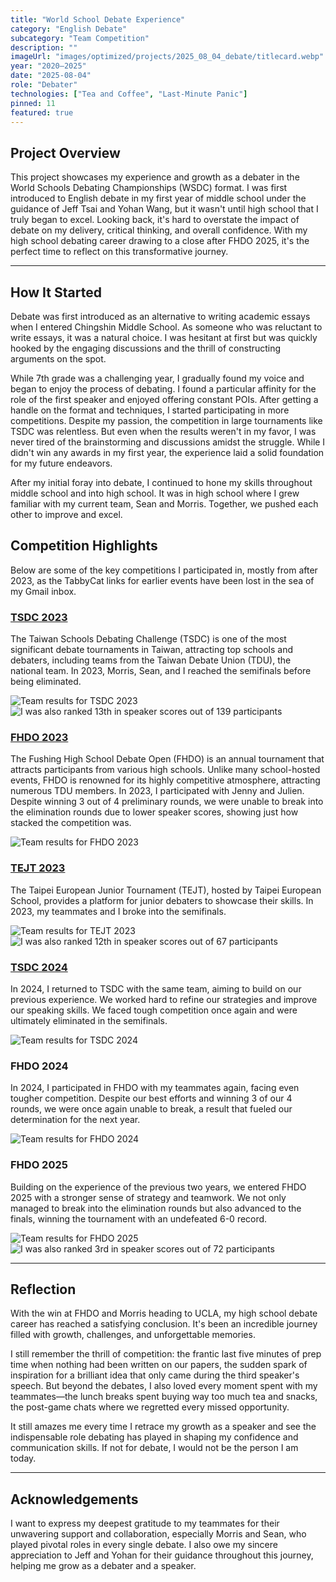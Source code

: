 ```yaml
---
title: "World School Debate Experience"
category: "English Debate"
subcategory: "Team Competition"
description: ""
imageUrl: "images/optimized/projects/2025_08_04_debate/titlecard.webp"
year: "2020–2025"
date: "2025-08-04"
role: "Debater"
technologies: ["Tea and Coffee", "Last-Minute Panic"]
pinned: 11
featured: true
---
```


## Project Overview

This project showcases my experience and growth as a debater in the World Schools Debating Championships (WSDC) format. I was first introduced to English debate in my first year of middle school under the guidance of Jeff Tsai and Yohan Wang, but it wasn't until high school that I truly began to excel. Looking back, it's hard to overstate the impact of debate on my delivery, critical thinking, and overall confidence. With my high school debating career drawing to a close after FHDO 2025, it's the perfect time to reflect on this transformative journey.

---

## How It Started

Debate was first introduced as an alternative to writing academic essays when I entered Chingshin Middle School. As someone who was reluctant to write essays, it was a natural choice. I was hesitant at first but was quickly hooked by the engaging discussions and the thrill of constructing arguments on the spot.

While 7th grade was a challenging year, I gradually found my voice and began to enjoy the process of debating. I found a particular affinity for the role of the first speaker and enjoyed offering constant POIs. After getting a handle on the format and techniques, I started participating in more competitions. Despite my passion, the competition in large tournaments like TSDC was relentless. But even when the results weren't in my favor, I was never tired of the brainstorming and discussions amidst the struggle. While I didn't win any awards in my first year, the experience laid a solid foundation for my future endeavors.

After my initial foray into debate, I continued to hone my skills throughout middle school and into high school. It was in high school where I grew familiar with my current team, Sean and Morris. Together, we pushed each other to improve and excel.

## Competition Highlights

Below are some of the key competitions I participated in, mostly from after 2023, as the TabbyCat links for earlier events have been lost in the sea of my Gmail inbox.

### [TSDC 2023](https://tsdc2023.calicotab.com/tsdc2023/)

The Taiwan Schools Debating Challenge (TSDC) is one of the most significant debate tournaments in Taiwan, attracting top schools and debaters, including teams from the Taiwan Debate Union (TDU), the national team. In 2023, Morris, Sean, and I reached the semifinals before being eliminated.

![Team results for TSDC 2023](images/optimized/projects/2025_08_04_debate/TSDC_2023_result.webp)
![I was also ranked 13th in speaker scores out of 139 participants](images/optimized/projects/2025_08_04_debate/TSDC_2023_speaker.webp)

### [FHDO 2023](https://fhdo.calicotab.com/fhdo2023/)

The Fushing High School Debate Open (FHDO) is an annual tournament that attracts participants from various high schools. Unlike many school-hosted events, FHDO is renowned for its highly competitive atmosphere, attracting numerous TDU members. In 2023, I participated with Jenny and Julien. Despite winning 3 out of 4 preliminary rounds, we were unable to break into the elimination rounds due to lower speaker scores, showing just how stacked the competition was.

![Team results for FHDO 2023](images/optimized/projects/2025_08_04_debate/FHDO_2023_result.webp)

### [TEJT 2023](https://tejt.calicotab.com/tejt2023/)

The Taipei European Junior Tournament (TEJT), hosted by Taipei European School, provides a platform for junior debaters to showcase their skills. In 2023, my teammates and I broke into the semifinals.

![Team results for TEJT 2023](images/optimized/projects/2025_08_04_debate/TEJT_result.webp)
![I was also ranked 12th in speaker scores out of 67 participants](images/optimized/projects/2025_08_04_debate/TEJT_SPEAKER.webp)

### [TSDC 2024](https://tsdc.calicotab.com/tsdc2024/)

In 2024, I returned to TSDC with the same team, aiming to build on our previous experience. We worked hard to refine our strategies and improve our speaking skills. We faced tough competition once again and were ultimately eliminated in the semifinals.

![Team results for TSDC 2024](images/optimized/projects/2025_08_04_debate/TSDC_2024_result.webp)

### FHDO 2024

In 2024, I participated in FHDO with my teammates again, facing even tougher competition. Despite our best efforts and winning 3 of our 4 rounds, we were once again unable to break, a result that fueled our determination for the next year.

![Team results for FHDO 2024](images/optimized/projects/2025_08_04_debate/FHDO_2024_result.webp)

### FHDO 2025

Building on the experience of the previous two years, we entered FHDO 2025 with a stronger sense of strategy and teamwork. We not only managed to break into the elimination rounds but also advanced to the finals, winning the tournament with an undefeated 6-0 record.

![Team results for FHDO 2025](images/optimized/projects/2025_08_04_debate/FHDO_2025_result.webp)
![I was also ranked 3rd in speaker scores out of 72 participants](images/optimized/projects/2025_08_04_debate/FHDO_2025_speaker.webp)

---

## Reflection

With the win at FHDO and Morris heading to UCLA, my high school debate career has reached a satisfying conclusion. It's been an incredible journey filled with growth, challenges, and unforgettable memories.

I still remember the thrill of competition: the frantic last five minutes of prep time when nothing had been written on our papers, the sudden spark of inspiration for a brilliant idea that only came during the third speaker's speech. But beyond the debates, I also loved every moment spent with my teammates—the lunch breaks spent buying way too much tea and snacks, the post-game chats where we regretted every missed opportunity.

It still amazes me every time I retrace my growth as a speaker and see the indispensable role debating has played in shaping my confidence and communication skills. If not for debate, I would not be the person I am today.

---

## Acknowledgements

I want to express my deepest gratitude to my teammates for their unwavering support and collaboration, especially Morris and Sean, who played pivotal roles in every single debate. I also owe my sincere appreciation to Jeff and Yohan for their guidance throughout this journey, helping me grow as a debater and a speaker.

